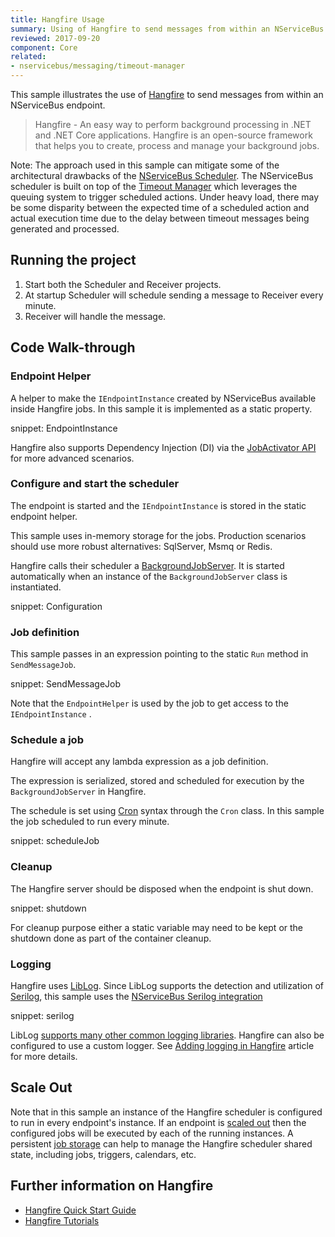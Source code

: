 ```yaml
---
title: Hangfire Usage
summary: Using of Hangfire to send messages from within an NServiceBus endpoint.
reviewed: 2017-09-20
component: Core
related:
- nservicebus/messaging/timeout-manager
---
```


This sample illustrates the use of [Hangfire](https://www.hangfire.io/) to send messages from within an NServiceBus endpoint.

> Hangfire - An easy way to perform background processing in .NET and .NET Core applications. Hangfire is an open-source framework that helps you to create, process and manage your background jobs.


Note: The approach used in this sample can mitigate some of the architectural drawbacks of the [NServiceBus Scheduler](/nservicebus/scheduling/). The NServiceBus scheduler is built on top of the [Timeout Manager](/nservicebus/messaging/timeout-manager.md) which leverages the queuing system to trigger scheduled actions. Under heavy load, there may be some disparity between the expected time of a scheduled action and actual execution time due to the delay between timeout messages being generated and processed.


## Running the project

 1. Start both the Scheduler and Receiver projects.
 1. At startup Scheduler will schedule sending a message to Receiver every minute.
 1. Receiver will handle the message.


## Code Walk-through

### Endpoint Helper

A helper to make the `IEndpointInstance` created by NServiceBus available inside Hangfire jobs. In this sample it is implemented as a static property.

snippet: EndpointInstance

Hangfire also supports Dependency Injection (DI) via the [JobActivator API](http://docs.hangfire.io/en/latest/background-methods/using-ioc-containers.html) for more advanced scenarios.


### Configure and start the scheduler

The endpoint is started and the `IEndpointInstance` is stored in the static endpoint helper.

This sample uses in-memory storage for the jobs. Production scenarios should use more robust alternatives: SqlServer, Msmq or Redis.

Hangfire calls their scheduler a [BackgroundJobServer](http://docs.hangfire.io/en/latest/background-processing/processing-background-jobs.html). It is started automatically when an instance of the `BackgroundJobServer` class is instantiated.

snippet: Configuration


### Job definition

This sample passes in an expression pointing to the static `Run` method in `SendMessageJob`.

snippet: SendMessageJob

Note that the `EndpointHelper` is used by the job to get access to the `IEndpointInstance` .


### Schedule a job

Hangfire will accept any lambda expression as a job definition. 

The expression is serialized, stored and scheduled for execution by the `BackgroundJobServer` in Hangfire.

The schedule is set using [Cron](https://en.wikipedia.org/wiki/Cron) syntax through the `Cron` class. In this sample the job scheduled to run every minute.

snippet: scheduleJob


### Cleanup

The Hangfire server should be disposed when the endpoint is shut down.

snippet: shutdown

For cleanup purpose either a static variable may need to be kept or the shutdown done as part of the container cleanup.


### Logging

Hangfire uses [LibLog](https://github.com/damianh/LibLog). Since LibLog supports the detection and utilization of [Serilog](https://serilog.net/), this sample uses the [NServiceBus Serilog integration](/nservicebus/logging/serilog.md)

snippet: serilog

LibLog [supports many other common logging libraries](https://github.com/damianh/LibLog/wiki#transparent-logging-support). Hangfire can also be configured to use a custom logger. See [Adding logging in Hangfire](http://docs.hangfire.io/en/latest/configuration/configuring-logging.html) article for more details.


## Scale Out

Note that in this sample an instance of the Hangfire scheduler is configured to run in every endpoint's instance. If an endpoint is [scaled out](/transports/scale-out.md) then the configured jobs will be executed by each of the running instances. A persistent [job storage](http://docs.hangfire.io/en/latest/configuration/index.html) can help  to manage the Hangfire scheduler shared state, including jobs, triggers, calendars, etc.


## Further information on Hangfire

 * [Hangfire Quick Start Guide](http://docs.hangfire.io/en/latest/quick-start.html)
 * [Hangfire Tutorials](http://docs.hangfire.io/en/latest/tutorials/index.html)